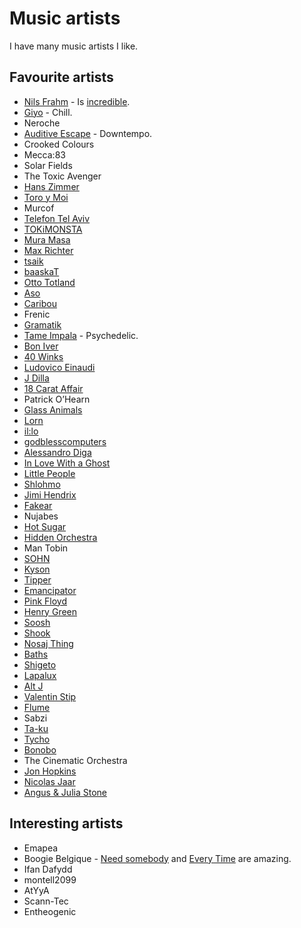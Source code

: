 # Music artists
I have many music artists I like.

## Favourite artists
- [Nils Frahm](https://soundcloud.com/nils_frahm) - Is [incredible](https://www.youtube.com/watch?v=kv2nmefHc9Y).
- [Giyo](https://soundcloud.com/gi-yo) - Chill.
- Neroche
- [Auditive Escape](https://auditiveescape.bandcamp.com) - Downtempo.
- Crooked Colours
- Mecca:83
- Solar Fields
- The Toxic Avenger
- [Hans Zimmer](https://soundcloud.com/hanszimmer)
- [Toro y Moi](https://soundcloud.com/toroymoi)
- Murcof
- [Telefon Tel Aviv](https://soundcloud.com/telefon-tel-aviv)
- [TOKiMONSTA](https://soundcloud.com/tokimonsta)
- [Mura Masa](https://soundcloud.com/muramasamusic)
- [Max Richter](https://soundcloud.com/max-richter)
- [tsaik](https://soundcloud.com/tsaik)
- [baaskaT](https://soundcloud.com/baaskat-beats)
- [Otto Totland](https://soundcloud.com/sonic-pieces/otto-a-totland-seveen)
- [Aso](https://soundcloud.com/aricogle)
- [Caribou](https://soundcloud.com/caribouband)
- Frenic
- [Gramatik](https://soundcloud.com/gramatik)
- [Tame Impala](https://soundcloud.com/tame-impala) - Psychedelic.
- [Bon Iver](https://soundcloud.com/boniver)
- [40 Winks](https://soundcloud.com/40winks)
- [Ludovico Einaudi](https://soundcloud.com/ludovicoeinaudi)
- [J Dilla](https://soundcloud.com/jdilla)
- [18 Carat Affair](https://soundcloud.com/18carataffair)
- Patrick O’Hearn
- [Glass Animals](https://soundcloud.com/glassanimals)
- [Lorn](https://soundcloud.com/lorn)
- [il:lo](https://soundcloud.com/il-lomusic)
- [godblesscomputers](https://soundcloud.com/godblesscomputers)
- [Alessandro Diga](https://soundcloud.com/alessandro-diga)
- [In Love With a Ghost](https://soundcloud.com/in-love-with-a-ghost)
- [Little People](https://soundcloud.com/littlepeoplemusic)
- [Shlohmo](https://soundcloud.com/shlohmo)
- [Jimi Hendrix](https://soundcloud.com/jimihendrix)
- [Fakear](https://soundcloud.com/fakear)
- Nujabes
- [Hot Sugar](https://soundcloud.com/hotsugar)
- [Hidden Orchestra](https://soundcloud.com/hiddenorchestra)
- Man Tobin
- [SOHN](https://soundcloud.com/sohn)
- [Kyson](https://soundcloud.com/kyson)
- [Tipper](https://soundcloud.com/tippermusic)
- [Emancipator](https://soundcloud.com/emancipator)
- [Pink Floyd](https://soundcloud.com/officialpinkfloyd)
- [Henry Green](https://soundcloud.com/henrygreenmusic)
- [Soosh](https://soundcloud.com/soosh)
- [Shook](https://soundcloud.com/shookshookshook)
- [Nosaj Thing](https://soundcloud.com/nosajthing)
- [Baths](https://soundcloud.com/bathsmusic)
- [Shigeto](https://soundcloud.com/shigeto)
- [Lapalux](https://soundcloud.com/lapalux)
- [Alt J](https://soundcloud.com/alt-j)
- [Valentin Stip](https://soundcloud.com/valentinstip)
- [Flume](https://soundcloud.com/flume)
- Sabzi
- [Ta-ku](https://soundcloud.com/takugotbeats)
- [Tycho](https://soundcloud.com/tycho)
- [Bonobo](https://soundcloud.com/bonobo)
- The Cinematic Orchestra
- [Jon Hopkins](https://soundcloud.com/jonhopkins)
- [Nicolas Jaar](https://soundcloud.com/nicolas-jaar)
- [Angus & Julia Stone](https://soundcloud.com/angusandjuliastone)

## Interesting artists
- Emapea
- Boogie Belgique - [Need somebody](https://www.youtube.com/watch?v=9jKfexL3TNc) and [Every Time](https://www.youtube.com/watch?v=-svrq8P3RYo&feature=youtu.be) are  amazing.
- Ifan Dafydd
- montell2099
- AtYyA
- Scann-Tec
- Entheogenic